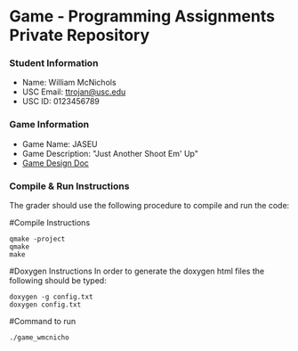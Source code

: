 # Game - Programming Assignments Private Repository
### Student Information
  + Name: William McNichols
  + USC Email: ttrojan@usc.edu
  + USC ID: 0123456789

### Game Information
  + Game Name: JASEU
  + Game Description: "Just Another Shoot Em' Up"
  + [Game Design Doc](GameDesignDoc.md)


### Compile & Run Instructions
The grader should use the following procedure to compile and run the code:

#Compile Instructions
```shell
qmake -project
qmake
make
```
#Doxygen Instructions
In order to generate the doxygen html files the following should be typed:
```shell
doxygen -g config.txt
doxygen config.txt
```
#Command to run
```shell
./game_wmcnicho
```


